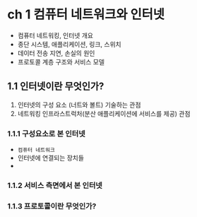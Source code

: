# ch 1 컴퓨터 네트워크와 인터넷

- 컴퓨터 네트워킹, 인터넷 개요
- 종단 시스템, 애플리케이션, 링크, 스위치
- 데이터 전송 지연, 손실의 원인
- 프로토콜 계층 구조와 서비스 모델
  
## 1.1 인터넷이란 무엇인가?

1. 인터넷의 구성 요소 (너트와 볼트) 기술하는 관점
2. 네트워킹 인프라스트럭처(분산 애플리케이션에 서비스를 제공) 관점

### 1.1.1 구성요소로 본 인터넷

- `컴퓨터 네트워크`
- 인터넷에 연결되는 장치들
- 


### 1.1.2 서비스 측면에서 본 인터넷

### 1.1.3 프로토콜이란 무엇인가?
